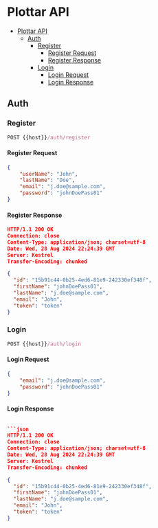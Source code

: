 # Plottar API

- [Plottar API](#backer-api)
  - [Auth](#auth)
    - [Register](#register)
      - [Register Request](#register-request)
      - [Register Response](#login-request)
    - [Login](#login)
      - [Login Request](#register-login)
      - [Login Response](#login-login)

## Auth

### Register

```js
POST {{host}}/auth/register
```

#### Register Request

```json
{
	"userName": "John",
	"lastName": "Doe",
	"email": "j.doe@sample.com",
	"password": "johnDoePass01"
}
```

#### Register Response

```json
HTTP/1.1 200 OK
Connection: close
Content-Type: application/json; charset=utf-8
Date: Wed, 28 Aug 2024 22:24:39 GMT
Server: Kestrel
Transfer-Encoding: chunked

{
  "id": "15b91c44-0b25-4ed6-81e9-242330ef348f",
  "firstName": "johnDoePass01",
  "lastName": "j.doe@sample.com",
  "email": "John",
  "token": "token"
}
```

### Login

```js
POST {{host}}/auth/login
```

#### Login Request

```json
{
	"email": "j.doe@sample.com",
	"password": "johnDoePass01"
}
```

#### Login Response

````json

```json
HTTP/1.1 200 OK
Connection: close
Content-Type: application/json; charset=utf-8
Date: Wed, 28 Aug 2024 22:24:39 GMT
Server: Kestrel
Transfer-Encoding: chunked

{
  "id": "15b91c44-0b25-4ed6-81e9-242330ef348f",
  "firstName": "johnDoePass01",
  "lastName": "j.doe@sample.com",
  "email": "John",
  "token": "token"
}
````
